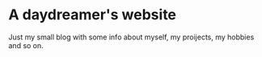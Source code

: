 # A daydreamer's website
Just my small blog with some info about myself, my proijects, my hobbies and so on.
